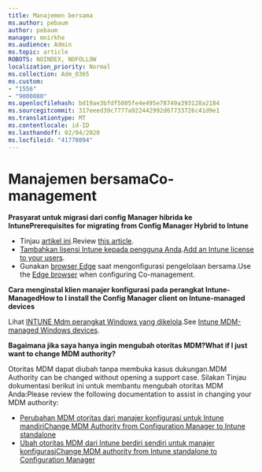 ```yaml
---
title: Manajemen bersama
ms.author: pebaum
author: pebaum
manager: mnirkhe
ms.audience: Admin
ms.topic: article
ROBOTS: NOINDEX, NOFOLLOW
localization_priority: Normal
ms.collection: Adm_O365
ms.custom:
- "1556"
- "9000080"
ms.openlocfilehash: bd19ae3bfdf5005fe4e495e78749a393128a2184
ms.sourcegitcommit: 317eeed39c7777a922442992d67733726c41d9e1
ms.translationtype: MT
ms.contentlocale: id-ID
ms.lasthandoff: 02/04/2020
ms.locfileid: "41770894"
---
```

# <a name="co-management"></a><span data-ttu-id="773db-102">Manajemen bersama</span><span class="sxs-lookup"><span data-stu-id="773db-102">Co-management</span></span>

<span data-ttu-id="773db-103">**Prasyarat untuk migrasi dari config Manager hibrida ke Intune**</span><span class="sxs-lookup"><span data-stu-id="773db-103">**Prerequisites for migrating from Config Manager Hybrid to Intune**</span></span>

- <span data-ttu-id="773db-104">Tinjau [artikel ini](https://docs.microsoft.com/configmgr/mdm/deploy-use/migrate-hybridmdm-to-intunesa).</span><span class="sxs-lookup"><span data-stu-id="773db-104">Review [this article](https://docs.microsoft.com/configmgr/mdm/deploy-use/migrate-hybridmdm-to-intunesa).</span></span>
- <span data-ttu-id="773db-105">[Tambahkan lisensi Intune kepada pengguna Anda](https://docs.microsoft.com/intune/licenses-assign).</span><span class="sxs-lookup"><span data-stu-id="773db-105">[Add an Intune license to your users](https://docs.microsoft.com/intune/licenses-assign).</span></span>
- <span data-ttu-id="773db-106">Gunakan [browser Edge](https://www.microsoft.com/windows/microsoft-edge) saat mengonfigurasi pengelolaan bersama.</span><span class="sxs-lookup"><span data-stu-id="773db-106">Use the [Edge browser](https://www.microsoft.com/windows/microsoft-edge) when configuring Co-management.</span></span>

<span data-ttu-id="773db-107">**Cara menginstal klien manajer konfigurasi pada perangkat Intune-Managed**</span><span class="sxs-lookup"><span data-stu-id="773db-107">**How to I install the Config Manager client on Intune-managed devices**</span></span>

<span data-ttu-id="773db-108">Lihat [INTUNE Mdm perangkat Windows yang dikelola](https://docs.microsoft.com/configmgr/core/clients/deploy/deploy-clients-to-windows-computers#bkmk_mdm).</span><span class="sxs-lookup"><span data-stu-id="773db-108">See [Intune MDM-managed Windows devices](https://docs.microsoft.com/configmgr/core/clients/deploy/deploy-clients-to-windows-computers#bkmk_mdm).</span></span>

<span data-ttu-id="773db-109">**Bagaimana jika saya hanya ingin mengubah otoritas MDM?**</span><span class="sxs-lookup"><span data-stu-id="773db-109">**What if I just want to change MDM authority?**</span></span>

<span data-ttu-id="773db-110">Otoritas MDM dapat diubah tanpa membuka kasus dukungan.</span><span class="sxs-lookup"><span data-stu-id="773db-110">MDM Authority can be changed without opening a support case.</span></span> <span data-ttu-id="773db-111">Silakan Tinjau dokumentasi berikut ini untuk membantu mengubah otoritas MDM Anda:</span><span class="sxs-lookup"><span data-stu-id="773db-111">Please review the following documentation to assist in changing your MDM authority:</span></span>

- [<span data-ttu-id="773db-112">Perubahan MDM otoritas dari manajer konfigurasi untuk Intune mandiri</span><span class="sxs-lookup"><span data-stu-id="773db-112">Change MDM Authority from Configuration Manager to Intune standalone</span></span>](https://docs.microsoft.com/configmgr/mdm/deploy-use/migrate-change-mdm-authority)
- [<span data-ttu-id="773db-113">Ubah otoritas MDM dari Intune berdiri sendiri untuk manajer konfigurasi</span><span class="sxs-lookup"><span data-stu-id="773db-113">Change MDM authority from Intune standalone to Configuration Manager</span></span>](https://docs.microsoft.com/configmgr/mdm/deploy-use/change-mdm-authority)
